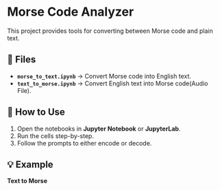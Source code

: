 # Morse Code Analyzer

This project provides tools for converting between Morse code and plain text.

## 📂 Files
- **`morse_to_text.ipynb`** → Convert Morse code into English text.
- **`text_to_morse.ipynb`** → Convert English text into Morse code(Audio File).

## 🚀 How to Use
1. Open the notebooks in **Jupyter Notebook** or **JupyterLab**.
2. Run the cells step-by-step.
3. Follow the prompts to either encode or decode.

## 💡 Example
**Text to Morse**
